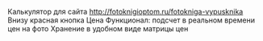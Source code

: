 Калькулятор для сайта http://fotoknigioptom.ru/fotokniga-vypusknika
Внизу красная кнопка Цена
Функционал: подсчет в реальном времени цен на фото
Хранение в удобном виде матрицы цен